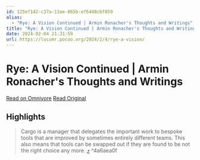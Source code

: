 ```yaml
---
id: 125ef142-c37a-11ee-865b-ef6448cbf859
alias:
  - "Rye: A Vision Continued | Armin Ronacher's Thoughts and Writings"
title: "Rye: A Vision Continued | Armin Ronacher's Thoughts and Writings"
date: 2024-02-04 21:31:59
url: https://lucumr.pocoo.org/2024/2/4/rye-a-vision/
---
```


# Rye: A Vision Continued | Armin Ronacher's Thoughts and Writings

[Read on Omnivore](https://omnivore.app/me/rye-a-vision-continued-armin-ronacher-s-thoughts-and-writings-18d74f0d0c2)
[Read Original](https://lucumr.pocoo.org/2024/2/4/rye-a-vision/)

## Highlights

> Cargo is a manager that delegates the important work to bespoke tools that are improved by sometimes entirely different teams. This also means that tools can be swapped out if they are found to be not the right choice any more. [⤴️](https://omnivore.app/me/rye-a-vision-continued-armin-ronacher-s-thoughts-and-writings-18d74f0d0c2#4a6aea0f-8ba6-4db3-b1f2-3f9820187b64)  ^4a6aea0f

